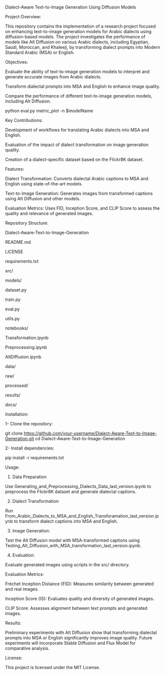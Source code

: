 Dialect-Aware Text-to-Image Generation Using Diffusion Models

Project Overview:

This repository contains the implementation of a research project focused on enhancing text-to-image generation models for Arabic dialects using diffusion-based models. The project investigates the performance of models like Alt Diffusion on various Arabic dialects, including Egyptian, Saudi, Moroccan, and Khaleeji, by transforming dialect prompts into Modern Standard Arabic (MSA) or English.


Objectives:

Evaluate the ability of text-to-image generation models to interpret and generate accurate images from Arabic dialects.

Transform dialectal prompts into MSA and English to enhance image quality.

Compare the performance of different text-to-image generation models, including Alt Diffusion.

python eval.py metric_plot  -n $modelName

Key Contributions:

Development of workflows for translating Arabic dialects into MSA and English.

Evaluation of the impact of dialect transformation on image generation quality.

Creation of a dialect-specific dataset based on the Flickr8K dataset.


Features:

Dialect Transformation: Converts dialectal Arabic captions to MSA and English using state-of-the-art models.

Text-to-Image Generation: Generates images from transformed captions using Alt Diffusion and other models.

Evaluation Metrics: Uses FID, Inception Score, and CLIP Score to assess the quality and relevance of generated images.

Repository Structure:

Dialect-Aware-Text-to-Image-Generation

README.md

LICENSE

requirements.txt

src/

models/

dataset.py

train.py

eval.py

utils.py

notebooks/

Transformation.ipynb

Preprocessing.ipynb

AltDiffusion.ipynb

data/

raw/

processed/

results/

docs/

Installation:

1- Clone the repository:

git clone https://github.com/your-username/Dialect-Aware-Text-to-Image-Generation.git
cd Dialect-Aware-Text-to-Image-Generation

2- Install dependencies:

pip install -r requirements.txt

Usage:

1. Data Preparation

Use Generating_and_Preprocessing_Dialects_Data_last_version.ipynb to preprocess the Flickr8K dataset and generate dialectal captions.


2. Dialect Transformation

Run From_Arabic_Dialects_to_MSA_and_English_Transforamation_last_version.ipynb to transform dialect captions into MSA and English.



3. Image Generation:

Test the Alt Diffusion model with MSA-transformed captions using Testing_Alt_Diffusion_with_MSA_transformation_last_version.ipynb.

4. Evaluation:

Evaluate generated images using scripts in the src/ directory.

Evaluation Metrics:

Fréchet Inception Distance (FID): Measures similarity between generated and real images.

Inception Score (IS): Evaluates quality and diversity of generated images.

CLIP Score: Assesses alignment between text prompts and generated images.

Results:

Preliminary experiments with Alt Diffusion show that transforming dialectal prompts into MSA or English significantly improves image quality. Future experiments will incorporate Stable Diffusion and Flux Model for comparative analysis.

License:

This project is licensed under the MIT License.

